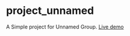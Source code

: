 # project_unnamed
A Simple project for Unnamed Group. <a href="https://rezwananitu.github.io/project_unnamed/" targert="_blank">Live demo </a>
